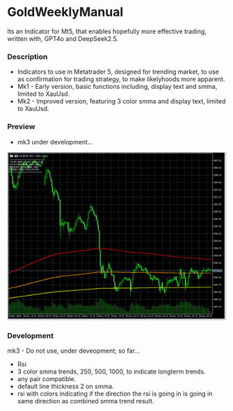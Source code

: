 # GoldWeeklyManual
Its an  Indicator for Mt5, that enables hopefully more effective trading, written with, GPT4o and DeepSeek2.5.

### Description
- Indicators to use in Metatrader 5, designed for trending market, to use as confirmation for trading strategy, to make likelyhoods more apparent.
- Mk1 - Early version, basic functions including, display text and smma, limited to XauUsd.
- Mk2 - Improved version, featuring 3 color smma and display text, limited to XauUsd.

### Preview
- mk3 under development...

![indicator preview](media/preview.png)

### Development
mk3 - Do not use, under deveopment; so far...
- Rsi
- 3 color smma trends, 250, 500, 1000, to indicate longterm trends.
- any pair compatible.
- default line thickness 2 on smma.
- rsi with colors indicating if the direction the rsi is going in is going in same direction as combined smma trend result.
